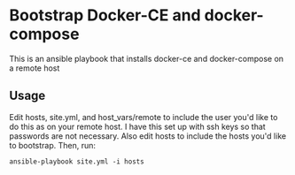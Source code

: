 # Bootstrap Docker-CE and docker-compose

This is an ansible playbook that installs docker-ce and docker-compose on a remote host

## Usage

Edit hosts, site.yml, and host_vars/remote to include the user you'd like to do this as on your remote host. I have this set up with ssh keys so that passwords are not necessary. Also edit hosts to include the hosts you'd like to bootstrap. Then, run:

`ansible-playbook site.yml -i hosts`
